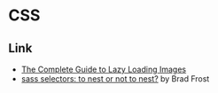 # CSS

## Link

-   [The Complete Guide to Lazy Loading Images](https://css-tricks.com/the-complete-guide-to-lazy-loading-images/)
-   [sass selectors: to nest or not to nest?](http://bradfrost.com/blog/post/sass-selectors-to-nest-or-not-to-nest/) by Brad Frost
